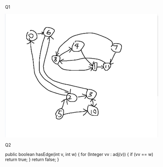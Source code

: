 Q1

<img src="https://github.com/Wallfou/Chapter-15/blob/main/15.2.2.png">

Q2

public boolean hasEdge(int v, int w) {
      for (Integer vv : adj(v)) {
        if (vv == w) return true;
      }
      return false;
    }
